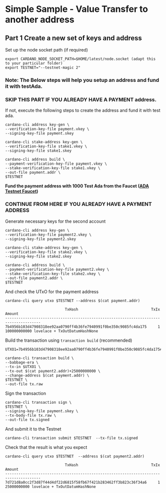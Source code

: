 # Simple Sample - Value Transfer to another address

## Part 1 Create a new set of keys and address 

Set up the node socket path (if required)

    export CARDANO_NODE_SOCKET_PATH=$HOME/latest/node.socket (adapt this to your particular folder)
    export TESTNET="--testnet-magic 2"

### Note: The Below steps will help you setup an address and fund it with testAda.
### SKIP THIS PART IF YOU ALREADY HAVE A PAYMENT address.
If not, execute the following steps to create the address and fund it with test ada.

    cardano-cli address key-gen \
    --verification-key-file payment.vkey \
    --signing-key-file payment.skey

    cardano-cli stake-address key-gen \
    --verification-key-file stake1.vkey \
    --signing-key-file stake1.skey

    cardano-cli address build \
    --payment-verification-key-file payment.vkey \
    --stake-verification-key-file stake1.vkey \
    --out-file payment.addr \
    $TESTNET
    
 **Fund the payment address with 1000 Test Ada from the Faucet ([ADA Testnet Faucet](https://docs.cardano.org/cardano-testnet/tools/faucet))**

### CONTINUE FROM HERE IF YOU ALREADY HAVE A PAYMENT ADDRESS 
Generate necessary keys for the second account

    cardano-cli address key-gen \
    --verification-key-file payment2.vkey \
    --signing-key-file payment2.skey

    cardano-cli stake-address key-gen \
    --verification-key-file stake2.vkey \
    --signing-key-file stake2.skey

    cardano-cli address build \
    --payment-verification-key-file payment2.vkey \
    --stake-verification-key-file stake2.vkey \
    --out-file payment2.addr \
    $TESTNET


And check the UTxO for the payment address 
    
    cardano-cli query utxo $TESTNET --address $(cat payment.addr)

                               TxHash                                 TxIx        Amount
    --------------------------------------------------------------------------------------
    7b4956b103d47908318ee92aa0790ff4b36fe7940991f0be350c9085fc4da175     1        100000000000 lovelace + TxOutDatumHashNone



Build the transaction using `transaction build` (recommended)
    
    UTXO1=7b4956b103d47908318ee92aa0790ff4b36fe7940991f0be350c9085fc4da175#1

    cardano-cli transaction build \
    --babbage-era \
    --tx-in $UTXO1 \
    --tx-out $(cat payment2.addr)+25000000000 \
    --change-address $(cat payment.addr) \
    $TESTNET \
    --out-file tx.raw

Sign the transaction

    cardano-cli transaction sign \
    $TESTNET \
    --signing-key-file payment.skey \
    --tx-body-file tx.raw \
    --out-file tx.signed

And submit it to the Testnet

    cardano-cli transaction submit $TESTNET  --tx-file tx.signed


Check that the result is what you expect

    cardano-cli query utxo $TESTNET  --address $(cat payment2.addr)

                               TxHash                                 TxIx        Amount
    --------------------------------------------------------------------------------------
    7d721d8a0cc2f3d87f44d4df22d6815f58fb67f421b283462ff3b823c36f34a6     1        25000000000 lovelace + TxOutDatumHashNone
